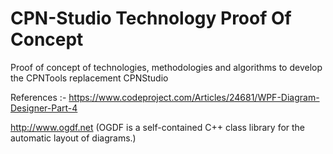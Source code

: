 # CPN-Studio Technology Proof Of Concept
Proof of concept of technologies, methodologies and algorithms to develop the CPNTools replacement CPNStudio
 
References :-
https://www.codeproject.com/Articles/24681/WPF-Diagram-Designer-Part-4

http://www.ogdf.net (OGDF is a self-contained C++ class library for the automatic layout of diagrams.)
